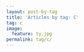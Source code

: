 ```yaml
---
layout: post-by-tag
title: 'Articles by tag: C'
tag: c
image:
  feature: ty.jpg
permalink: tag/c/
---
```

